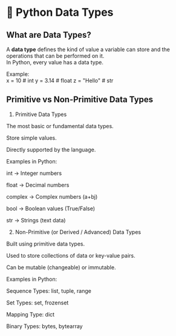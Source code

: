 # 📘 Python Data Types  

##  What are Data Types?  
A **data type** defines the kind of value a variable can store and the operations that can be performed on it.  
In Python, every value has a data type.  

Example:  
x = 10        # int
y = 3.14      # float
z = "Hello"   # str

## Primitive vs Non-Primitive Data Types
1. Primitive Data Types

The most basic or fundamental data types.

Store simple values.

Directly supported by the language.

Examples in Python:

int → Integer numbers

float → Decimal numbers

complex → Complex numbers (a+bj)

bool → Boolean values (True/False)

str → Strings (text data)

2. Non-Primitive (or Derived / Advanced) Data Types

Built using primitive data types.

Used to store collections of data or key-value pairs.

Can be mutable (changeable) or immutable.

Examples in Python:

Sequence Types: list, tuple, range

Set Types: set, frozenset

Mapping Type: dict

Binary Types: bytes, bytearray
